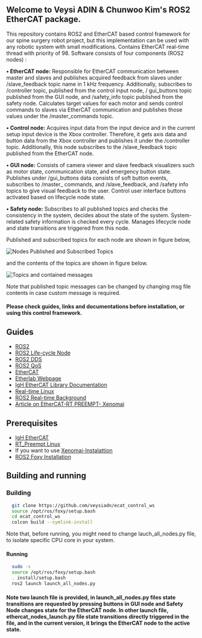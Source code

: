 ## Welcome to Veysi ADIN & Chunwoo Kim's ROS2 EtherCAT package.

  This repository contains ROS2 and EtherCAT based control framework for our spine surgery robot project, but this implementation can be used with any robotic system with small modifications. Contains EtherCAT real-time thread with priority of 98. Software consists of four components (ROS2 nodes) : 
  
**• EtherCAT node:** Responsible for EtherCAT communication between master and slaves and publishes acquired feedback from slaves under /slave_feedback topic name in 1 kHz frequency. Additionally, subscribes to /controller topic, published from the control input node, / gui_buttons topic published from the GUI node, and /safety_info topic published from the safety node. Calculates target values for each motor and sends control commands to slaves via EtherCAT communication and publishes those values under the /master_commands topic. 


**• Control node:** Acquires input data from the input device and in the current setup input device is the Xbox controller. Therefore, it gets axis data and button data from the Xbox controller and publishes it under the /controller topic. Additionally, this node subscribes to the /slave_feedback topic published from the EtherCAT node.


**• GUI node:** Consists of camera viewer and slave feedback visualizers such as motor state, communication state, and emergency button state. Publishes under /gui_buttons data consists of soft button events, subscribes to /master_ commands, and /slave_feedback, and /safety info topics to give visual feedback to the user. Control user interface buttons activated based on lifecycle node state.

**• Safety node:** Subscribes to all published topics and checks the consistency in the system, decides about the state of the system. System-related safety information is checked every cycle. Manages lifecycle node and state transitions are triggered from this node.

Published and subscribed topics for each node are shown in figure below,

![Nodes Published and Subscribed Topics](https://raw.githubusercontent.com/veysiadn/ecat_control_ws/master/docs/img/node_pu_sub_topics.jpg)

 and the contents of the topics are shown in figure below.
  
![Topics and contained messages](https://raw.githubusercontent.com/veysiadn/ecat_control_ws/master/docs/img/topic_msgs.jpg)

Note that published topic messages can be changed by changing msg file contents in case custom message is required.

#### Please check guides, links and documentations before installation, or using this control framework.

## Guides

- [ROS2](https://docs.ros.org/en/foxy/index.html)
- [ROS2 Life-cycle Node](https://design.ros2.org/articles/node_lifecycle.html)
- [ROS2 DDS](https://design.ros2.org/articles/ros_on_dds.html)
- [ROS2 QoS](https://design.ros2.org/articles/qos_deadline_liveliness_lifespan.html)
- [EtherCAT](https://www.ethercat.org/en/technology.html)
- [Etherlab Webpage](https://www.etherlab.org/en/ethercat/index.php)
- [IgH EtherCAT Library Documentation](https://www.etherlab.org/download/ethercat/ethercat-1.5.2.pdf)
- [Real-time Linux](https://wiki.linuxfoundation.org/realtime/documentation/technical_basics/start)
- [ROS2 Real-time Background](https://design.ros2.org/articles/realtime_background.html)
- [Article on EtherCAT-RT PREEMPT- Xenomai](https://www.ripublication.com/ijaer17/ijaerv12n21_94.pdf)

## Prerequisites
- [IgH EtherCAT](https://github.com/veysiadn/IgHEtherCATImplementation)
- [RT_Preempt Linux](https://github.com/veysiadn/RT_PREEMPT_INSTALL)
- If you want to use [Xenomai-Instalattion](https://github.com/veysiadn/xenomai-install)
- [ROS2 Foxy Installation](https://docs.ros.org/en/foxy/Installation/Ubuntu-Install-Debians.html)

## Building and running
### Building  
```sh
  git clone https://github.com/veysiadn/ecat_control_ws
  source /opt/ros/foxy/setup.bash
  cd ecat_control_ws
  colcon build --symlink-install
```
Note that, before running, you might need to change lauch_all_nodes.py file, to isolate specific CPU core in your system.
#### Running
```sh
  sudo -s
  source /opt/ros/foxy/setup.bash
  . install/setup.bash
  ros2 launch launch_all_nodes.py
```
#### Note two launch file is provided, in launch_all_nodes.py files state transitions are requested by pressing buttons in GUI node and Safety Node changes state for the EtherCAT node. In other launch file, ethercat_nodes_launch.py file state transitions directly triggered in the file, and in the current version, it brings the EtherCAT node to the active state.
